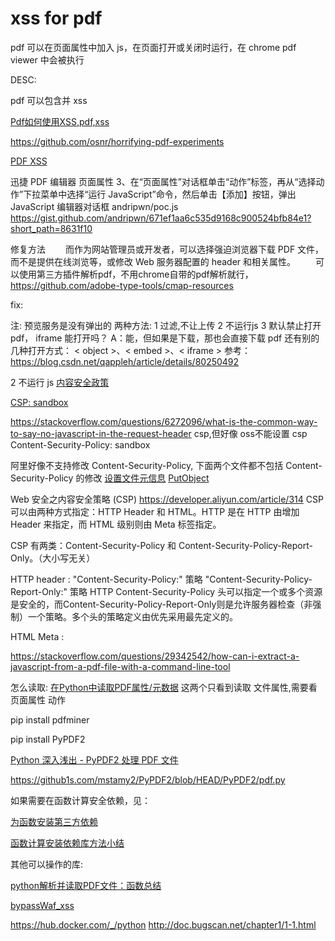 # xss for pdf 

pdf 可以在页面属性中加入 js，在页面打开或关闭时运行，在 chrome pdf viewer 中会被执行

DESC:

pdf 可以包含并 xss

[Pdf如何使用XSS,pdf,xss](https://www.pythonf.cn/read/161569)

https://github.com/osnr/horrifying-pdf-experiments

[PDF XSS](https://www.shuzhiduo.com/A/WpdKyvvAJV/)

迅捷 PDF 编辑器
页面属性
3、在“页面属性”对话框单击“动作”标签，再从“选择动作”下拉菜单中选择“运行 JavaScript”命令，然后单击【添加】按钮，弹出 JavaScript 编辑器对话框
andripwn/poc.js
https://gist.github.com/andripwn/671ef1aa6c535d9168c900524bfb84e1?short_path=8631f10

修复方法
　　而作为网站管理员或开发者，可以选择强迫浏览器下载 PDF 文件，而不是提供在线浏览等，或修改 Web 服务器配置的 header 和相关属性。
　　可以使用第三方插件解析pdf，不用chrome自带的pdf解析就行，https://github.com/adobe-type-tools/cmap-resources

fix:

注: 预览服务是没有弹出的
两种方法:
1 过滤,不让上传
2 不运行js
3 默认禁止打开pdf， 
  iframe 能打开吗？ A：能，但如果是下载，那也会直接下载
  pdf 还有别的几种打开方式： < object >、< embed >、< iframe > 参考： https://blog.csdn.net/qappleh/article/details/80250492

2 不运行 js 
[内容安全政策](https://developers.google.com/web/fundamentals/security/csp) 

[CSP: sandbox](https://cloud.tencent.com/developer/section/1189875)

  https://stackoverflow.com/questions/6272096/what-is-the-common-way-to-say-no-javascript-in-the-request-header
  csp,但好像 oss不能设置 csp
  Content-Security-Policy: sandbox

阿里好像不支持修改 Content-Security-Policy, 下面两个文件都不包括 Content-Security-Policy 的修改
[设置文件元信息](https://help.aliyun.com/document_detail/31913.html)
[PutObject](https://help.aliyun.com/document_detail/31978.html)

Web 安全之内容安全策略 (CSP)
 https://developer.aliyun.com/article/314
  CSP 可以由两种方式指定：HTTP Header 和 HTML。HTTP 是在 HTTP 由增加 Header 来指定，而 HTML 级别则由 Meta 标签指定。

CSP 有两类：Content-Security-Policy 和 Content-Security-Policy-Report-Only。（大小写无关）

HTTP header :
"Content-Security-Policy:" 策略
"Content-Security-Policy-Report-Only:" 策略
HTTP Content-Security-Policy 头可以指定一个或多个资源是安全的，而Content-Security-Policy-Report-Only则是允许服务器检查（非强制）一个策略。多个头的策略定义由优先采用最先定义的。

HTML Meta :
<meta http-equiv="content-security-policy" content="策略">
<meta http-equiv="content-security-policy-report-only" content="策略">

https://stackoverflow.com/questions/29342542/how-can-i-extract-a-javascript-from-a-pdf-file-with-a-command-line-tool

怎么读取:
[在Python中读取PDF属性/元数据](https://cloud.tencent.com/developer/ask/131308)
这两个只看到读取 文件属性,需要看 页面属性 动作

pip install pdfminer

pip install PyPDF2

[Python 深入浅出 - PyPDF2 处理 PDF 文件](https://blog.csdn.net/xingxtao/article/details/79056341)

https://github1s.com/mstamy2/PyPDF2/blob/HEAD/PyPDF2/pdf.py


如果需要在函数计算安全依赖，见：

[为函数安装第三方依赖](https://help.aliyun.com/document_detail/74571.html)

[函数计算安装依赖库方法小结](https://developer.aliyun.com/article/602147)

其他可以操作的库:

[python解析并读取PDF文件：函数总结](https://blog.csdn.net/qq_27586341/article/details/105432400)

[bypassWaf_xss](http://github.wh0ale.xyz/2018/12/30/2018-12-30-BypassWaf_xss/)

https://hub.docker.com/_/python
http://doc.bugscan.net/chapter1/1-1.html